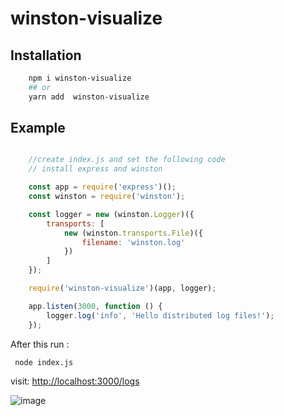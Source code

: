 # winston-visualize

## Installation

```bash
    npm i winston-visualize
    ## or
    yarn add  winston-visualize
```

## Example 

```javascript

    //create index.js and set the following code 
    // install express and winston

    const app = require('express')();
    const winston = require('winston');

    const logger = new (winston.Logger)({
        transports: [
            new (winston.transports.File)({
                filename: 'winston.log'
            })
        ]
    });

    require('winston-visualize')(app, logger);

    app.listen(3000, function () {
        logger.log('info', 'Hello distributed log files!');
    });
```

After this run :

```bash
 node index.js
```
visit: [http://localhost:3000/logs](http://localhost:3000/logs)

![image]("./view-logs.png")